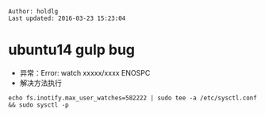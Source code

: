 ```
Author: holdlg
Last updated: 2016-03-23 15:23:04
```

# ubuntu14 gulp bug
- 异常：Error: watch xxxxx/xxxx ENOSPC
- 解决方法执行
```
echo fs.inotify.max_user_watches=582222 | sudo tee -a /etc/sysctl.conf && sudo sysctl -p
```